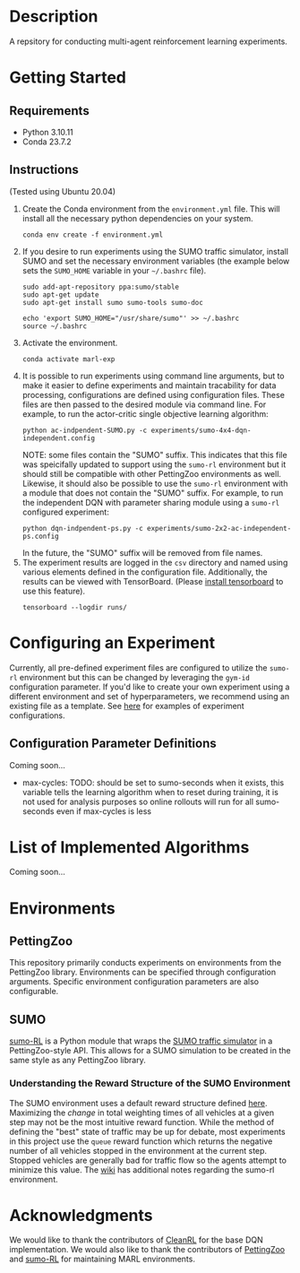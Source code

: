 # Description

A repsitory for conducting multi-agent reinforcement learning experiments. 

# Getting Started

## Requirements
- Python 3.10.11
- Conda 23.7.2
  
## Instructions
(Tested using Ubuntu 20.04)
 1. Create the Conda environment from the `environment.yml` file. This will install all the necessary python dependencies on your system.
    ```
    conda env create -f environment.yml
    ```
 2. If you desire to run experiments using the SUMO traffic simulator, install SUMO and set the necessary environment variables (the example below sets the `SUMO_HOME` variable in your `~/.bashrc` file).
    ```
    sudo add-apt-repository ppa:sumo/stable
    sudo apt-get update
    sudo apt-get install sumo sumo-tools sumo-doc

    echo 'export SUMO_HOME="/usr/share/sumo"' >> ~/.bashrc
    source ~/.bashrc
    ```
 3. Activate the environment.
    ```
    conda activate marl-exp
    ```
 4. It is possible to run experiments using command line arguments, but to make it easier to define experiments and maintain tracability for data processing, configurations are defined using configuration files. These files are then passed to the desired module via command line. For example, to run the actor-critic single objective learning algorithm:
    ```
    python ac-indpendent-SUMO.py -c experiments/sumo-4x4-dqn-independent.config
    ```
    NOTE: some files contain the "SUMO" suffix. This indicates that this file was speicifally updated to support using the `sumo-rl` environment but it should still be compatible with other PettingZoo environments as well. Likewise, it should also be possible to use the `sumo-rl` environment with a module that does not contain the "SUMO" suffix. For example, to run the independent DQN with parameter sharing module using a `sumo-rl` configured experiment:
     ```
    python dqn-indpendent-ps.py -c experiments/sumo-2x2-ac-independent-ps.config
    ```
     In the future, the "SUMO" suffix will be removed from file names.
 6. The experiment results are logged in the `csv` directory and named using various elements defined in the configuration file. Additionally, the results can be viewed with TensorBoard. (Please [install tensorboard](https://marketplace.visualstudio.com/items?itemName=ms-toolsai.tensorboard) to use this feature).
    ```
    tensorboard --logdir runs/
    ```

# Configuring an Experiment
Currently, all pre-defined experiment files are configured to utilize the `sumo-rl` environment but this can be changed by leveraging the `gym-id` configuration parameter.
If you'd like to create your own experiment using a different environment and set of hyperparameters, we recommend using an existing file as a template. See [here](https://github.com/HIRO-group/marl-experiments/tree/main/experiments) for examples of experiment configurations.

## Configuration Parameter Definitions
Coming soon...

- max-cycles: TODO: should be set to sumo-seconds when it exists, this variable tells the learning algorithm when to reset during training, it is not used for analysis purposes so online rollouts will run for all sumo-seconds even if max-cycles is less 

# List of Implemented Algorithms
Coming soon...

# Environments

## PettingZoo

This repository primarily conducts experiments on environments from the PettingZoo library. Environments can be specified through configuration arguments. Specific environment configuration parameters are also configurable.

## SUMO

[sumo-RL](https://github.com/LucasAlegre/sumo-rl) is a Python module that wraps the [SUMO traffic simulator](https://www.eclipse.org/sumo/) in a PettingZoo-style API. This allows for a SUMO simulation to be created in the same style as any PettingZoo library. 

### Understanding the Reward Structure of the SUMO Environment

The SUMO environment uses a default reward structure defined [here](https://github.com/LucasAlegre/sumo-rl#rewards). Maximizing the *change* in total weighting times of all vehicles at a given step may not be the most intuitive reward function. While the method of defining the "best" state of traffic may be up for debate, most experiments in this project use the `queue` reward function which returns the negative number of all vehicles stopped in the environment at the current step. Stopped vehicles are generally bad for traffic flow so the agents attempt to minimize this value. The [wiki](https://github.com/HIRO-group/marl-experiments/wiki/SUMO-and-SUMO%E2%80%90RL-Notes) has additional notes regarding the sumo-rl environment.

# Acknowledgments

We would like to thank the contributors of [CleanRL](https://github.com/vwxyzjn/cleanrl) for the base DQN implementation. We would also like to thank the contributors of [PettingZoo](https://github.com/Farama-Foundation/PettingZoo) and [sumo-RL](https://github.com/LucasAlegre/sumo-rl) for maintaining MARL environments.
